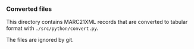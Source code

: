 ### Converted files

This directory contains MARC21XML records that are converted to tabular format with `./src/python/convert.py`.

The files are ignored by git.